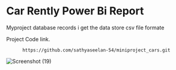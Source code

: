 # Car Rently Power Bi Report

Myproject database records i get the data store csv file formate

Project Code link.

          https://github.com/sathyaseelan-54/miniproject_cars.git
          
![Screenshot (19)](https://user-images.githubusercontent.com/82138244/136341289-7a7d3690-8ffc-4690-9cf3-a52de40a177b.png)
